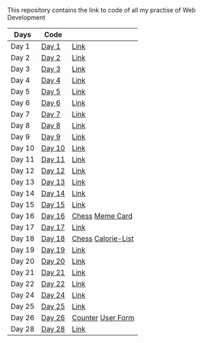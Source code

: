 This repository contains the link to code of all my practise of Web Development

| Days   | Code                                                                                           |                                                                                                                                           |
| ------ | ---------------------------------------------------------------------------------------------- | ----------------------------------------------------------------------------------------------------------------------------------------- |
| Day 1  | [Day 1](https://github.com/siddharth20190428/Frontend-THAs/tree/main/Day%201)                  | [Link](https://siddharth20190428.github.io/Frontend-THAs/Day%201/index.html)                                                              |
| Day 2  | [Day 2](https://github.com/siddharth20190428/Frontend-THAs/tree/main/Day%202)                  | [Link](https://siddharth20190428.github.io/Frontend-THAs/Day%202/index.html)                                                              |
| Day 3  | [Day 3](https://github.com/siddharth20190428/Frontend-THAs/tree/main/Day%203)                  | [Link](https://siddharth20190428.github.io/Frontend-THAs/Day%203/index.html)                                                              |
| Day 4  | [Day 4](https://github.com/siddharth20190428/Frontend-THAs/tree/main/Day%204)                  | [Link](https://siddharth20190428.github.io/Frontend-THAs/Day%204/index.html)                                                              |
| Day 5  | [Day 5](https://github.com/siddharth20190428/Frontend-THAs/tree/main/Day%205)                  | [Link](https://siddharth20190428.github.io/Frontend-THAs/Day%205/index.html)                                                              |
| Day 6  | [Day 6](https://github.com/siddharth20190428/Frontend-THAs/tree/main/Day%206)                  | [Link](https://siddharth20190428.github.io/Frontend-THAs/Day%206/index.html)                                                              |
| Day 7  | [Day 7](https://github.com/siddharth20190428/Frontend-THAs/tree/main/Day%207)                  | [Link](https://siddharth20190428.github.io/Frontend-THAs/Day%207/index.html)                                                              |
| Day 8  | [Day 8](https://github.com/siddharth20190428/Frontend-THAs/tree/main/Day%208)                  | [Link](https://siddharth20190428.github.io/Frontend-THAs/Day%208/index.html)                                                              |
| Day 9  | [Day 9](https://github.com/siddharth20190428/Frontend-THAs/tree/main/Day%209)                  | [Link](https://siddharth20190428.github.io/Frontend-THAs/Day%209/index.html)                                                              |
| Day 10 | [Day 10](https://github.com/siddharth20190428/Frontend-THAs/tree/main/Day%2010)                | [Link](https://siddharth20190428.github.io/Frontend-THAs/Day%2010/index.html)                                                             |
| Day 11 | [Day 11](https://github.com/siddharth20190428/Frontend-THAs/tree/main/Day%2011)                | [Link](https://siddharth20190428.github.io/Frontend-THAs/Day%2011/index.html)                                                             |
| Day 12 | [Day 12](https://github.com/siddharth20190428/Frontend-THAs/tree/main/Day%2012)                | [Link](https://siddharth20190428.github.io/Frontend-THAs/Day%2012/index.html)                                                             |
| Day 13 | [Day 13](https://github.com/siddharth20190428/Frontend-THAs/tree/main/Day%2013)                | [Link](https://siddharth20190428.github.io/Frontend-THAs/Day%2013/index.html)                                                             |
| Day 14 | [Day 14](https://github.com/siddharth20190428/Frontend-THAs/tree/main/Day%2014)                | [Link](https://siddharth20190428.github.io/Frontend-THAs/Day%2014/index.html)                                                             |
| Day 15 | [Day 15](https://github.com/siddharth20190428/Frontend-THAs/tree/main/Day%2015)                | [Link](https://siddharth20190428.github.io/Frontend-THAs/Day%2015/index.html)                                                             |
| Day 16 | [Day 16](https://github.com/siddharth20190428/Frontend-THAs/tree/main/react-thas/src/Day%2016) | [Chess](https://siddharth-react-thas.netlify.app/day16/chess) [Meme Card](https://siddharth-react-thas.netlify.app/day16/meme-card)       |
| Day 17 | [Day 17](https://github.com/siddharth20190428/Frontend-THAs/tree/main/react-thas/src/Day%2017) | [Link](https://siddharth-react-thas.netlify.app/day17/)                                                                                   |
| Day 18 | [Day 18](https://github.com/siddharth20190428/Frontend-THAs/tree/main/react-thas/src/Day%2018) | [Chess](https://siddharth-react-thas.netlify.app/day18/chess) [Calorie-List](https://siddharth-react-thas.netlify.app/day18/calorie-list) |
| Day 19 | [Day 19](https://github.com/siddharth20190428/Frontend-THAs/tree/main/react-thas/src/Day%2019) | [Link](https://siddharth-react-thas.netlify.app/day19/)                                                                                   |
| Day 20 | [Day 20](https://github.com/siddharth20190428/Frontend-THAs/tree/main/react-thas/src/Day%2020) | [Link](https://siddharth-react-thas.netlify.app/day20/)                                                                                   |
| Day 21 | [Day 21](https://github.com/siddharth20190428/Frontend-THAs/tree/main/react-thas/src/Day%2021) | [Link](https://siddharth-react-thas.netlify.app/day21/)                                                                                   |
| Day 22 | [Day 22](https://github.com/siddharth20190428/Frontend-THAs/tree/main/react-thas/src/Day%2022) | [Link](https://siddharth-react-thas.netlify.app/day22/)                                                                                   |
| Day 24 | [Day 24](https://github.com/siddharth20190428/Frontend-THAs/tree/main/react-thas/src/Day%2024) | [Link](https://siddharth-react-thas.netlify.app/day24/)                                                                                   |
| Day 25 | [Day 25](https://github.com/siddharth20190428/Frontend-THAs/tree/main/react-thas/src/Day%2025) | [Link](https://siddharth-react-thas.netlify.app/day25/)                                                                                   |
| Day 26 | [Day 26](https://github.com/siddharth20190428/Frontend-THAs/tree/main/react-thas/src/Day%2026) | [Counter](https://siddharth-react-thas.netlify.app/day26/counter) [User Form](https://siddharth-react-thas.netlify.app/day26/user-form)   |
| Day 28 | [Day 28](https://github.com/siddharth20190428/Frontend-THAs/tree/main/react-thas/src/Day%2028) | [Link](https://siddharth-react-thas.netlify.app/day28/)                                                                                   |
